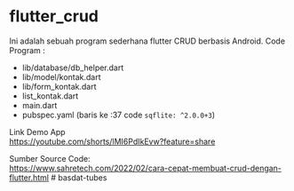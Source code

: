 # flutter_crud

Ini adalah sebuah program sederhana flutter CRUD berbasis Android.
Code Program :
- lib/database/db_helper.dart
- lib/model/kontak.dart
- lib/form_kontak.dart
- list_kontak.dart
- main.dart
- pubspec.yaml (baris ke :37 code `sqflite: ^2.0.0+3`)

Link Demo App
<br>https://youtube.com/shorts/lMI6PdIkEvw?feature=share

Sumber Source Code:
<br>https://www.sahretech.com/2022/02/cara-cepat-membuat-crud-dengan-flutter.html
#   b a s d a t - t u b e s  
 